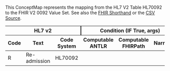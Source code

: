 
This ConceptMap represents the mapping from the HL7 V2 Table HL70092 to the FHIR V2 0092 Value Set. See also the <a href='https://github.com/HL7/v2-to-fhir/blob/master/tank/Table HL70092 to V2 0092.fsh'>FHIR Shorthand</a> or the <a href='https://github.com/HL7/v2-to-fhir/blob/master/mappings/codesystems/HL7 Concept Map_ Readmission Indicator - Sheet1.csv'>CSV Source</a>.
<table class='grid'><thead>
<tr><th colspan='3' style='border-right: 2px solid black;'>HL7 v2</th><th colspan='3' style='border-right: 2px solid black;'>Condition (IF True, args)</th><th colspan='4'>HL7 FHIR</th><th>Comments</th></tr>
<tr><th>Code</th><th>Text</th><th>Code System</th><th>Computable ANTLR</th><th>Computable FHIRPath</th><th>Narrative</th><th>Code</th><th>&#xA0;</th><th>Display</th><th>Code System</th><th>&#xA0;</th></tr></thead>
<tbody>
<tr><td>R</td><td>Re-admission</td><td style='border-right: 2px'>HL70092</td><td></td><td></td><td style='border-right: 2px'></td><td>R</td><td></td><td>Re-admission</td><td>http://terminology.hl7.org/CodeSystem/v2-0092</td><td></td></tr>
</tbody></table>
